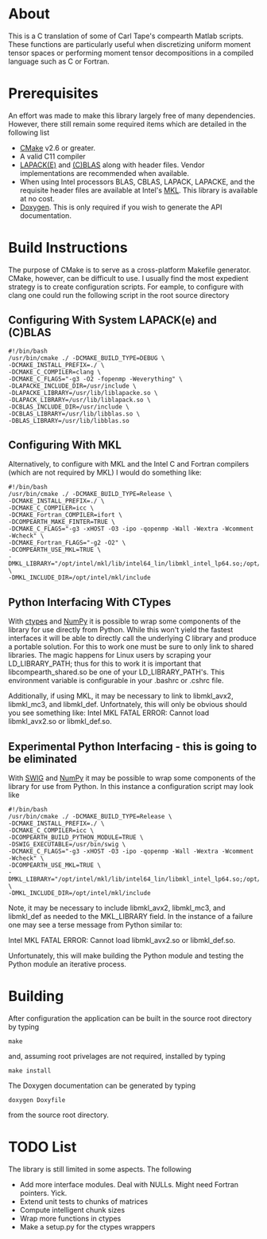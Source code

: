 # About

This is a C translation of some of Carl Tape's compearth Matlab scripts.  These functions are particularly useful when discretizing uniform moment tensor spaces or performing moment tensor decompositions in a compiled language such as C or Fortran.

# Prerequisites

An effort was made to make this library largely free of many dependencies.  However, there still remain some required items which are detailed in the following list

* [CMake](https://cmake.org/) v2.6 or greater.
* A valid C11 compiler
* [LAPACK(E)](http://www.netlib.org/lapack/) and [(C)BLAS](http://www.netlib.org/blas/) along with header files.  Vendor implementations are recommended when available.
* When using Intel processors BLAS, CBLAS, LAPACK, LAPACKE, and the requisite header files are available at Intel's [MKL](https://software.intel.com/en-us/mkl).  This library is available at no cost.
* [Doxygen](http://www.stack.nl/~dimitri/doxygen/).  This is only required if you wish to generate the API documentation.

# Build Instructions
 
The purpose of CMake is to serve as a cross-platform Makefile generator.  CMake, however, can be difficult to use.  I usually find the most expedient strategy is to create configuration scripts.  For eample, to configure with clang one could run the following script in the root source directory 

## Configuring With System LAPACK(e) and (C)BLAS

    #!/bin/bash
    /usr/bin/cmake ./ -DCMAKE_BUILD_TYPE=DEBUG \
    -DCMAKE_INSTALL_PREFIX=./ \
    -DCMAKE_C_COMPILER=clang \
    -DCMAKE_C_FLAGS="-g3 -O2 -fopenmp -Weverything" \
    -DLAPACKE_INCLUDE_DIR=/usr/include \
    -DLAPACKE_LIBRARY=/usr/lib/liblapacke.so \
    -DLAPACK_LIBRARY=/usr/lib/liblapack.so \
    -DCBLAS_INCLUDE_DIR=/usr/include \
    -DCBLAS_LIBRARY=/usr/lib/libblas.so \
    -DBLAS_LIBRARY=/usr/lib/libblas.so

## Configuring With MKL

Alternatively, to configure with MKL and the Intel C and Fortran compilers (which are not required by MKL) I would do something like:

    #!/bin/bash
    /usr/bin/cmake ./ -DCMAKE_BUILD_TYPE=Release \
    -DCMAKE_INSTALL_PREFIX=./ \
    -DCMAKE_C_COMPILER=icc \
    -DCMAKE_Fortran_COMPILER=ifort \
    -DCOMPEARTH_MAKE_FINTER=TRUE \
    -DCMAKE_C_FLAGS="-g3 -xHOST -O3 -ipo -qopenmp -Wall -Wextra -Wcomment -Wcheck" \
    -DCMAKE_Fortran_FLAGS="-g2 -O2" \
    -DCOMPEARTH_USE_MKL=TRUE \
    -DMKL_LIBRARY="/opt/intel/mkl/lib/intel64_lin/libmkl_intel_lp64.so;/opt/intel/mkl/lib/intel64_lin/libmkl_sequential.so;/opt/intel/mkl/lib/intel64_lin/libmkl_core.so" \
    -DMKL_INCLUDE_DIR=/opt/intel/mkl/include

## Python Interfacing With CTypes

With [ctypes](https://docs.python.org/3/library/ctypes.html) and [NumPy](http://www.numpy.org/) it is possible to wrap some components of the library for use directly from Python.  While this won't yield the fastest interfaces it will be able to directly call the underlying C library and produce a portable solution.  For this to work one must be sure to only link to shared libraries.  The magic happens for Linux users by scraping your LD_LIBRARY_PATH; thus for this to work it is important that libcompearth_shared.so be one of your LD_LIBRARY_PATH's.  This environment variable is configurable in your .bashrc or .cshrc file.

Additionally, if using MKL, it may be necessary to link to libmkl_avx2, libmkl_mc3, and libmkl_def.  Unfortnately, this will only be obvious should you see something like: Intel MKL FATAL ERROR: Cannot load libmkl_avx2.so or libmkl_def.so.
 
## Experimental Python Interfacing - this is going to be eliminated

With [SWIG](http://www.swig.org/) and [NumPy](http://www.numpy.org/) it may be possible to wrap some components of the library for use from Python.  In this instance a configuration script may look like

    #!/bin/bash
    /usr/bin/cmake ./ -DCMAKE_BUILD_TYPE=Release \
    -DCMAKE_INSTALL_PREFIX=./ \
    -DCMAKE_C_COMPILER=icc \
    -DCOMPEARTH_BUILD_PYTHON_MODULE=TRUE \
    -DSWIG_EXECUTABLE=/usr/bin/swig \
    -DCMAKE_C_FLAGS="-g3 -xHOST -O3 -ipo -qopenmp -Wall -Wextra -Wcomment -Wcheck" \
    -DCOMPEARTH_USE_MKL=TRUE \
    -DMKL_LIBRARY="/opt/intel/mkl/lib/intel64_lin/libmkl_intel_lp64.so;/opt/intel/mkl/lib/intel64_lin/libmkl_sequential.so;/opt/intel/mkl/lib/intel64_lin/libmkl_core.so;/opt/intel/mkl/lib/intel64_lin/libmkl_mc3.so;/opt/intel/lib/intel64_lin/libmkl_def.so" \
    -DMKL_INCLUDE_DIR=/opt/intel/mkl/include

Note, it may be necessary to include libmkl_avx2, libmkl_mc3, and libmkl_def as needed to the MKL_LIBRARY field.  In the instance of a failure one may see a terse message from Python similar to:

Intel MKL FATAL ERROR: Cannot load libmkl_avx2.so or libmkl_def.so.

Unfortunately, this will make building the Python module and testing the Python module an iterative process.

# Building

After configuration the application can be built in the source root directory by typing

    make

and, assuming root privelages are not required, installed by typing 

    make install

The Doxygen documentation can be generated by typing

    doxygen Doxyfile

from the source root directory.

# TODO List

The library is still limited in some aspects.  The following  

* Add more interface modules.  Deal with NULLs.  Might need Fortran pointers.  Yick.
* Extend unit tests to chunks of matrices
* Compute intelligent chunk sizes
* Wrap more functions in ctypes
* Make a setup.py for the ctypes wrappers

